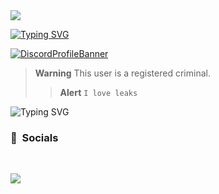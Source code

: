 <a href='(https://github.com/kamihyp)'>
<img src="https://media.discordapp.net/attachments/972533899462836334/1080636763619475537/20230301_233107.gif"></code></a>

[![Typing SVG](https://readme-typing-svg.demolab.com?font=Fira+Code&pause=1000&color=2807F7&width=435&lines=dashedd)](https://git.io/typing-svg)


[![DiscordProfileBanner](https://discord.c99.nl/widget/theme-4/713310690538029076.png)](https://discord.com)

> **Warning**
> This user is a registered criminal.
> > **Alert**
> ```I love leaks```

![Typing SVG](https://readme-typing-svg.herokuapp.com?duration=2100&color=F7C433&lines=dashed+is+on+top%3F;Local+criminal.)

### <p align="left">🥴 &nbsp;Socials</p>
<br>
<p align="left"><strong>

</strong></p>


  <a href='(https://github.com/kamihyp)'>
<img src="https://media.discordapp.net/attachments/972533899462836334/1080636763619475537/20230301_233107.gif"></code></a>
